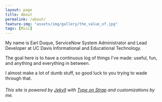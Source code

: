 ```yaml
---
layout: page
title: About
permalink: /about/
feature-img: "assets/img/gallery/the_value_of.jpg"
tags: [Misc]
---
```


My name is Earl Duque, ServiceNow System Administrator and Lead Developer at UC Davis Informational and Educational Technology.

The goal here is to have a continuous log of things I've made: useful, fun, and anything and everything in between.

I almost make a lot of dumb stuff, so good luck to you trying to wade through that.
 
###### This site is powered by [Jekyll](https://jekyllrb.com/) with [Type on Strap](https://github.com/sylhare/Type-on-Strap) and customizations by me.